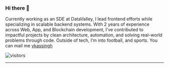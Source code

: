 ### Hi there 👋

Currently working as an SDE at DataValley, I lead frontend efforts while specializing in scalable backend systems. With 2 years of experience across Web, App, and Blockchain development, I’ve contributed to impactful projects by clean architecture, automation, and solving real-world problems through code. Outside of tech, I’m into football, and sports. You can mail me [vkassingh](mailto:44vikasrajput44@gmail.com)


![visitors](https://visitor-badge.laobi.icu/badge?page_id=vkassingh.vkassingh)

---
